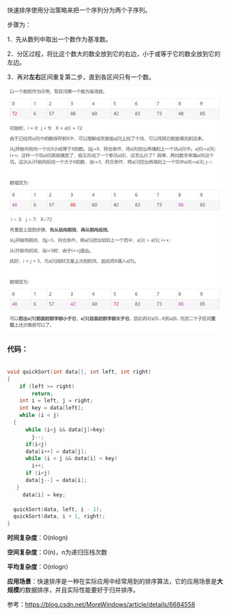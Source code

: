 快速排序使用分治策略来把一个序列分为两个子序列。

步骤为：

1．先从数列中取出一个数作为基准数。

2．分区过程，将比这个数大的数全放到它的右边，小于或等于它的数全放到它的左边。

3．再对**左右**区间重复第二步，直到各区间只有一个数。

![](https://github.com/llllllllr/Algorithm/blob/master/images/%E5%BF%AB%E6%8E%92.jpg?raw=true)

### **代码：**

```c++

void quickSort(int data[], int left, int right)
{
	if (left >= right)
		return;
    int i = left, j = right;
    int key = data[left];
    while (i < j)
  {
	  while (i<j && data[j]>key)
		j--;
	  if(i<j)
	  data[i++] = data[j];
	  while (i < j && data[i] < key)
		i++;
	  if (i<j)
	  data[j--] = data[i];
   }
	 data[i] = key;

  quickSort(data, left, i - 1);
  quickSort(data, i + 1, right);
}
```

**时间复杂度**：O(nlogn)

**空间复杂度**：O(n)，n为递归压栈次数

**平均复杂度**：O(nlogn）

**应用场景**：快速排序是一种在实际应用中经常用到的排序算法，它的应用场景是**大规模**的数据排序，并且实际性能要好于归并排序。



参考：https://blog.csdn.net/MoreWindows/article/details/6684558

​         